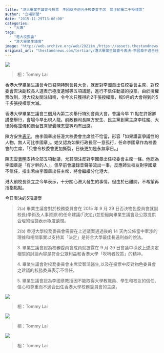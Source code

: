 ```yaml
---
title: "港大畢業生議會今投票　李國章不適合任校委會主席　關注組獲二千授權票"
author: "立場新聞"
date: "2015-11-29T13:06:00"
categories:
  - "大專"
tags:
  - "港大校委會"
  - "港大畢業生議會"
image: "http://web.archive.org/web/2021im_/https://assets.thestandnews.com/media/photos/2eea66e1528a6cd326a5ae748636d067_wDJDk.jpg"
original_url: "thestandnews.com/tertiary/港大畢業生議會今表決-李國章不適合任校委會主席-關注組獲二千授權票"
---
```

![](http://web.archive.org/web/2021im_/https://assets.thestandnews.com/media/photos/2eea66e1528a6cd326a5ae748636d067_wDJDk.jpg)

> 相：Tommy Lai

香港大學畢業生議會今日召開特別會員大會，就反對李國章出任校委會主席、對校委會否決副校長人選表示極度遺憾等五項議題，進行不信任動議的投票。由於授權票改制，港大校友關注組稱，令今次只獲得約2千張授權票，較9月的大會得到的5千多張授權票大減。

香港大學畢業生議會三個月內第二次舉行特別會員大會，會議今早 11 點在許磐卿講堂舉行，會場今早出現人龍。前政務司長陳方安生、民主黨創黨主席李柱銘、大律師吳靄儀和商台首席智囊陳志雲等均有出席。

陳方安生[表示](http://web.archive.org/web/20210708041144/http://cablenews.i-cable.com/ci/index.php/VideoPage/news/471354/%E5%8D%B3%E6%99%82%E6%96%B0%E8%81%9E/%E9%99%B3%E5%A4%AA%E6%8C%87%E5%9C%8B%E7%AB%A0%E4%B8%8D%E9%81%A9%E5%90%88%E4%BB%BB%E6%A0%A1%E5%A7%94%E6%9C%83%E4%B8%BB%E5%B8%AD)，由李國章出任港大校委會主席並不恰當，形容「如果講富爭議性的人物，無人可比李國章」。她又認為如果行政長官一意孤行，任命李國章作為校委會的主席，「只會令校委會更加撕裂，日後更加是永無寧日。」

陳志雲[表明](http://web.archive.org/web/20210708041144/http://hk.apple.nextmedia.com/realtime/news/20151129/54481286)支持全部五項動議，尤其關注反對李國章出任校委會主席一條。他認為李國章是「有才幹的人」，但早前會議錄音聲帶流出一事，反應師生校友對李國章不信任，指出若由李國章出任主席，將會繼續分化港大。

港大前校長徐立之今早表示，十分關心港大發生的事情，但由於已離開，不希望再指指點點。

今日表決的5項議案

> 2(a) 畢業生議會對於校務委員會在 2015 年 9 月 29 日否決物色委員會就副校長(學術及人事資源)的任命建議(「決定」)並拒絕向畢業生議會及公眾提供合理的理據表示極度遺憾。
> 
> 2(b) 香港大學校務委員會需要在上述議案通過後的 14 天內公佈當中牽涉的理據和相關事實以支持其「決定」是符合大學最佳長遠利益的說法。
> 
> 3\. 畢業生議會認為校務委員會成員就披露在 9 月 29 日會議中導致上述決定相關的討論內容是符合公眾利益和香港大學「吹哨者政策」的精神。
> 
> 4\. 畢業生議會對校務委員會主席梁智鴻醫生,以及在投票中反對物色委員會之建議的校務委員表示不信任。
> 
> 5\. 畢業生議會認為李國章教授因不能取得大學教職員、學生和校友的信任、信心和尊重而不適合出任香港大學校務委員會的主席。

![](http://web.archive.org/web/2021im_/https://assets.thestandnews.com/media/photos/ccc05de6e9cce0ac5c15a01fe2d71b59_f00M4.jpg)
> 相：Tommy Lai

![](http://web.archive.org/web/2021im_/https://assets.thestandnews.com/media/photos/da358eaaf3b274397550c9cddd7aacb8_HnkYm.jpg)
> 相：Tommy Lai

![](http://web.archive.org/web/2021im_/https://assets.thestandnews.com/media/photos/1c60e457da4c057fed4129406d3c9c29_cGWwF.jpg)
> 相：Tommy Lai